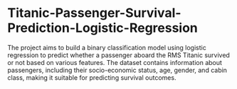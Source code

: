 # Titanic-Passenger-Survival-Prediction-Logistic-Regression
The project aims to build a binary classification model using logistic regression to predict whether a passenger aboard the RMS Titanic survived or not based on various features. The dataset contains information about passengers, including their socio-economic status, age, gender, and cabin class, making it suitable for predicting survival outcomes.
